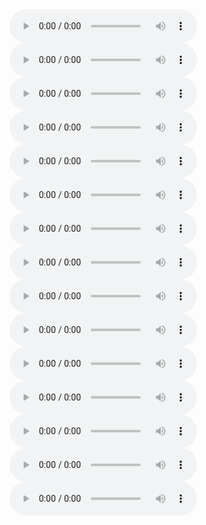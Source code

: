 <audio controls>
  <source src="https://bafybeibmh3f454nfk3qjv3yef6vvaowpimcai3ann23kzpjvs2xa33brum.ipfs.dweb.link/Sharks_in_the_Moat/Sharks_in_the_Moat.m4a" type="audio/mpeg">
</audio>

<audio controls>
  <source src="https://bafybeibmh3f454nfk3qjv3yef6vvaowpimcai3ann23kzpjvs2xa33brum.ipfs.dweb.link/Jeff%20Patton%20-%20User%20Story%20Mapping/User%20Story%20Mapping.mp3" type="audio/mpeg">
</audio>

<audio controls>
  <source src="https://bafybeibmh3f454nfk3qjv3yef6vvaowpimcai3ann23kzpjvs2xa33brum.ipfs.dweb.link/Nadia%20Eghbal%20-%20Working%20in%20Public/Working%20in%20Public.mp3" type="audio/mpeg">
</audio>

<audio controls>
  <source src="https://bafybeibmh3f454nfk3qjv3yef6vvaowpimcai3ann23kzpjvs2xa33brum.ipfs.dweb.link/Robert%20C.%20Martin%20-%20Clean%20Agile/Clean%20Agile%20-%20Back%20to%20Basics.m4b" type="audio/mpeg">
</audio>

<audio controls>
  <source src="https://bafybeihlwtg5mlngqa3l7qs2n2p6ij6wmuqqfmdndsx3kplen5h64xhclq.ipfs.dweb.link/Andreas%20Wittig%2C%20Michael%20Wittig%20-%20Amazon%20Web%20Services%20in%20Action/Andreas%20Wittig%2C%20Michael%20Wittig%20-%20Amazon%20Web%20Services%20in%20Action.mp3" type="audio/mpeg">
</audio>

<audio controls>
  <source src="https://bafybeihlwtg5mlngqa3l7qs2n2p6ij6wmuqqfmdndsx3kplen5h64xhclq.ipfs.dweb.link/John%20White%20-%20Raspberry%20Pi%204%20Projects%20for%20the%20Evil%20Genius/Raspberry%20Pi%204%20Projects%20for%20the%20Evil%20Genius.m4b" type="audio/mpeg">
</audio>

<audio controls>
  <source src="https://bafybeiffqwhhns3fbnhvfq2tjoixlqllukhoaxqcufzwijvkxtrn7qtzxa.ipfs.dweb.link/Anthony%20Williams%20-%20C++%20Concurrency%20in%20Action%20%5BSecond%20Edition%5D/Anthony%20Williams%20-%20C++%20Concurrency%20in%20Action,%20Second%20Edition.mp3" type="audio/mpeg">
</audio>

<audio controls>
  <source src="https://bafybeiffqwhhns3fbnhvfq2tjoixlqllukhoaxqcufzwijvkxtrn7qtzxa.ipfs.dweb.link/Computer%20Book/Isaac%20D.%20Cody%20-%20C++%20and%20Linux%20Operating%20System%202/C++%20and%20Linux%20Operating%20System%202%20Bundle%20Manuscript.m4b" type="audio/mpeg">
</audio>

<audio controls>
  <source src="https://bafybeiffqwhhns3fbnhvfq2tjoixlqllukhoaxqcufzwijvkxtrn7qtzxa.ipfs.dweb.link/Designing_Data-Intensive_Applications/Designing_Data-Intensive_Applications.mp3" type="audio/mpeg">
</audio>

<audio controls>
  <source src="
https://bafybeiffqwhhns3fbnhvfq2tjoixlqllukhoaxqcufzwijvkxtrn7qtzxa.ipfs.dweb.link/Douglas%20McIlwraith,%20Haralambos%20Marmanis,%20Dmitry%20Babenko%20-%20Algorithms%20of%20the%20Intelligent%20Web/Douglas%20McIlwraith,%20Haralambos%20Marmanis,%20Dmitry%20Babenko%20-%20Algorithms%20of%20the%20Intelligent%20Web.mp3
" type="audio/mpeg">
</audio>

<audio controls>
  <source src="https://bafybeiffqwhhns3fbnhvfq2tjoixlqllukhoaxqcufzwijvkxtrn7qtzxa.ipfs.dweb.link/Felienne%20Hermans%20-%20The%20Programmer%27s%20Brain/The%20Programmer%27s%20Brain%20-%20What%20Every%20Programmer%20Needs%20to%20Know%20About%20Cognition.m4b" type="audio/mpeg">
</audio>

<audio controls>
  <source src="https://bafybeiffqwhhns3fbnhvfq2tjoixlqllukhoaxqcufzwijvkxtrn7qtzxa.ipfs.dweb.link/Marco%20Faella%20-%20Seriously%20Good%20Software%20Code%20That%20Works,%20Survives,%20and%20Wins/Marco%20Faella%20-%20Seriously%20Good%20Software%20Code%20That%20Works,%20Survives,%20and%20Wins.mp3" type="audio/mpeg">
</audio>

<audio controls>
  <source src="https://bafybeiffqwhhns3fbnhvfq2tjoixlqllukhoaxqcufzwijvkxtrn7qtzxa.ipfs.dweb.link/Roy%20Osherove%20-%20The%20Art%20of%20Unit%20Testing%20With%20Examples%20in%20C%23/Roy%20Osherove%20-%20The%20Art%20of%20Unit%20Testing%20With%20Examples%20in%20C%23.mp3" type="audio/mpeg">
</audio>

<audio controls>
  <source src="https://bafybeiganj4md2wwt5uy6ayylkdj4hilv32kje6gkvuvmhhpwfmnplwmqe.ipfs.dweb.link/Software%20Wasteland.mp3" type="audio/mpeg">
</audio>

<audio controls>
  <source src="https://bafybeiffqwhhns3fbnhvfq2tjoixlqllukhoaxqcufzwijvkxtrn7qtzxa.ipfs.dweb.link/William%20Kennedy%2C%20Brian%20Ketelsen%2C%20Erik%20St.%20Martin%20-%20Go%20in%20Action/William%20Kennedy%2C%20Brian%20Ketelsen%20-%20contributor%2C%20Erik%20St.%20Martin%20-%20contributor%20-%20Go%20in%20Action.mp3" type="audio/mpeg">
</audio>
